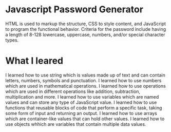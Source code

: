 # Javascript Password Generator

 HTML is used to markup the structure, CSS to style content, and JavaScript to program the functional behavior.
 Criteria for the password include having a length of 8-128 lowercase, uppercase, numbers, and/or special character types.
 
 # What I leared

 I learned how to use string which is values made up of text and can contain letters, numbers, symbols and punctuation.
 I learned how to use numbers which are used in mathematical operations.
 I learned how to use operations which are used in different operations like addition, subtraction, multiplication and more.
 I learned how to use variables which are named values and can store any type of JavaScript value.
 I learned how to use functions that reusable blocks of code that perform a specific task, taking some form of input and returning an output.
 I learned how to use arrays which are container-like values that can hold other values.
 I learned how to use objects whhich are variables that contain multiple data values.